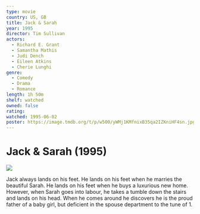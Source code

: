 ```yaml
---
type: movie
country: US, GB
title: Jack & Sarah
year: 1995
director: Tim Sullivan
actors:
  - Richard E. Grant
  - Samantha Mathis
  - Judi Dench
  - Eileen Atkins
  - Cherie Lunghi
genre:
  - Comedy
  - Drama
  - Romance
length: 1h 50m
shelf: watched
owned: false
rating:
watched: 1995-06-02
poster: https://image.tmdb.org/t/p/w500/yWMj1KMfnixB35qa2IZKniHF4sn.jpg
---
```


# Jack & Sarah (1995)

![](https://image.tmdb.org/t/p/w500/yWMj1KMfnixB35qa2IZKniHF4sn.jpg)

Jack always lands on his feet. He lands on his feet when he marries the beautiful Sarah. He lands on his feet when he buys a luxurious new home. However, when Sarah goes into labour, he takes a tumble down the stairs and lands on his head. When he comes around he discovers he is the proud father of a baby girl, but deficient in the spouse department to the tune of 1.